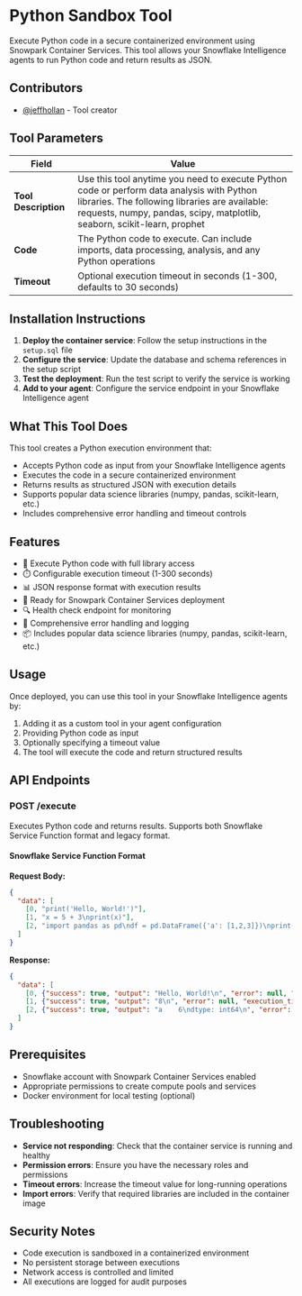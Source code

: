 # Python Sandbox Tool

Execute Python code in a secure containerized environment using Snowpark Container Services. This tool allows your Snowflake Intelligence agents to run Python code and return results as JSON.

## Contributors

- [@jeffhollan](https://github.com/jeffhollan) - Tool creator

## Tool Parameters

| Field | Value |
|-------|-------|
| **Tool Description** | Use this tool anytime you need to execute Python code or perform data analysis with Python libraries. The following libraries are available: requests, numpy, pandas, scipy, matplotlib, seaborn, scikit-learn, prophet |
| **Code** | The Python code to execute. Can include imports, data processing, analysis, and any Python operations |
| **Timeout** | Optional execution timeout in seconds (1-300, defaults to 30 seconds) |

## Installation Instructions

1. **Deploy the container service**: Follow the setup instructions in the `setup.sql` file
2. **Configure the service**: Update the database and schema references in the setup script
3. **Test the deployment**: Run the test script to verify the service is working
4. **Add to your agent**: Configure the service endpoint in your Snowflake Intelligence agent

## What This Tool Does

This tool creates a Python execution environment that:
- Accepts Python code as input from your Snowflake Intelligence agents
- Executes the code in a secure containerized environment
- Returns results as structured JSON with execution details
- Supports popular data science libraries (numpy, pandas, scikit-learn, etc.)
- Includes comprehensive error handling and timeout controls

## Features

- 🐍 Execute Python code with full library access
- ⏱️ Configurable execution timeout (1-300 seconds)
- 📊 JSON response format with execution results
- 🚀 Ready for Snowpark Container Services deployment
- 🔍 Health check endpoint for monitoring
- 📝 Comprehensive error handling and logging
- 📦 Includes popular data science libraries (numpy, pandas, scikit-learn, etc.)

## Usage

Once deployed, you can use this tool in your Snowflake Intelligence agents by:
1. Adding it as a custom tool in your agent configuration
2. Providing Python code as input
3. Optionally specifying a timeout value
4. The tool will execute the code and return structured results

## API Endpoints

### POST /execute
Executes Python code and returns results. Supports both Snowflake Service Function format and legacy format.

#### Snowflake Service Function Format
**Request Body:**
```json
{
  "data": [
    [0, "print('Hello, World!')"],
    [1, "x = 5 + 3\nprint(x)"],
    [2, "import pandas as pd\ndf = pd.DataFrame({'a': [1,2,3]})\nprint(df.sum())"]
  ]
}
```

**Response:**
```json
{
  "data": [
    [0, {"success": true, "output": "Hello, World!\n", "error": null, "execution_time": 0.001}],
    [1, {"success": true, "output": "8\n", "error": null, "execution_time": 0.002}],
    [2, {"success": true, "output": "a    6\ndtype: int64\n", "error": null, "execution_time": 0.015}]
  ]
}
```

## Prerequisites

- Snowflake account with Snowpark Container Services enabled
- Appropriate permissions to create compute pools and services
- Docker environment for local testing (optional)

## Troubleshooting

- **Service not responding**: Check that the container service is running and healthy
- **Permission errors**: Ensure you have the necessary roles and permissions
- **Timeout errors**: Increase the timeout value for long-running operations
- **Import errors**: Verify that required libraries are included in the container image

## Security Notes

- Code execution is sandboxed in a containerized environment
- No persistent storage between executions
- Network access is controlled and limited
- All executions are logged for audit purposes


